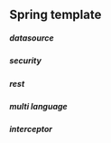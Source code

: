 ## Spring template

##### datasource
##### security
##### rest
##### multi language
##### interceptor
